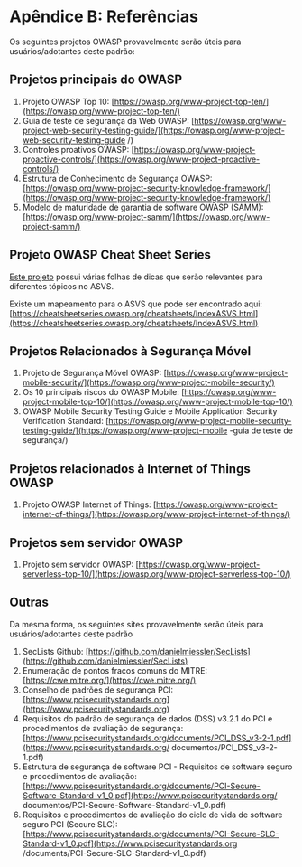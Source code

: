 # Apêndice B: Referências

Os seguintes projetos OWASP provavelmente serão úteis para usuários/adotantes deste padrão:

## Projetos principais do OWASP

1. Projeto OWASP Top 10: [https://owasp.org/www-project-top-ten/](https://owasp.org/www-project-top-ten/)
2. Guia de teste de segurança da Web OWASP: [https://owasp.org/www-project-web-security-testing-guide/](https://owasp.org/www-project-web-security-testing-guide /)
3. Controles proativos OWASP: [https://owasp.org/www-project-proactive-controls/](https://owasp.org/www-project-proactive-controls/)
4. Estrutura de Conhecimento de Segurança OWASP: [https://owasp.org/www-project-security-knowledge-framework/](https://owasp.org/www-project-security-knowledge-framework/)
5. Modelo de maturidade de garantia de software OWASP (SAMM): [https://owasp.org/www-project-samm/](https://owasp.org/www-project-samm/)

## Projeto OWASP Cheat Sheet Series

[Este projeto](https://owasp.org/www-project-cheat-sheets/) possui várias folhas de dicas que serão relevantes para diferentes tópicos no ASVS.

Existe um mapeamento para o ASVS que pode ser encontrado aqui: [https://cheatsheetseries.owasp.org/cheatsheets/IndexASVS.html](https://cheatsheetseries.owasp.org/cheatsheets/IndexASVS.html)

## Projetos Relacionados à Segurança Móvel

1. Projeto de Segurança Móvel OWASP: [https://owasp.org/www-project-mobile-security/](https://owasp.org/www-project-mobile-security/)
2. Os 10 principais riscos do OWASP Mobile: [https://owasp.org/www-project-mobile-top-10/](https://owasp.org/www-project-mobile-top-10/)
3. OWASP Mobile Security Testing Guide e Mobile Application Security Verification Standard: [https://owasp.org/www-project-mobile-security-testing-guide/](https://owasp.org/www-project-mobile -guia de teste de segurança/)

## Projetos relacionados à Internet of Things OWASP

1. Projeto OWASP Internet of Things: [https://owasp.org/www-project-internet-of-things/](https://owasp.org/www-project-internet-of-things/)

## Projetos sem servidor OWASP

1. Projeto sem servidor OWASP: [https://owasp.org/www-project-serverless-top-10/](https://owasp.org/www-project-serverless-top-10/)

## Outras

Da mesma forma, os seguintes sites provavelmente serão úteis para usuários/adotantes deste padrão

1. SecLists Github: [https://github.com/danielmiessler/SecLists](https://github.com/danielmiessler/SecLists)
2. Enumeração de pontos fracos comuns do MITRE: [https://cwe.mitre.org/](https://cwe.mitre.org/)
3. Conselho de padrões de segurança PCI: [https://www.pcisecuritystandards.org](https://www.pcisecuritystandards.org)
4. Requisitos do padrão de segurança de dados (DSS) v3.2.1 do PCI e procedimentos de avaliação de segurança: [https://www.pcisecuritystandards.org/documents/PCI_DSS_v3-2-1.pdf](https://www.pcisecuritystandards.org/ documentos/PCI_DSS_v3-2-1.pdf)
5. Estrutura de segurança de software PCI - Requisitos de software seguro e procedimentos de avaliação: [https://www.pcisecuritystandards.org/documents/PCI-Secure-Software-Standard-v1_0.pdf](https://www.pcisecuritystandards.org/ documentos/PCI-Secure-Software-Standard-v1_0.pdf)
6. Requisitos e procedimentos de avaliação do ciclo de vida de software seguro PCI (Secure SLC): [https://www.pcisecuritystandards.org/documents/PCI-Secure-SLC-Standard-v1_0.pdf](https://www.pcisecuritystandards.org /documents/PCI-Secure-SLC-Standard-v1_0.pdf)
